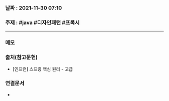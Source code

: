 ### 날짜 : 2021-11-30 07:10

### 주제 : #java #디자인패턴 #프록시 
----
### 메모
>


### 출처(참고문헌)
- [인프런] 스프링 핵심 원리 - 고급

### 연결문서
- 

